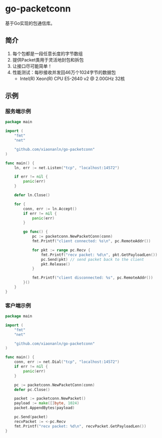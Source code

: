 # go-packetconn
基于Go实现的包通信库。

## 简介
1. 每个包都是一段任意长度的字节数组
1. 提供Packet类用于灵活地封包和拆包
1. 让接口尽可能简单！
1. 性能测试：每秒接收并发回46万个1024字节的数据包
    * Intel(R) Xeon(R) CPU E5-2640 v2 @ 2.00GHz 32核

## 示例

### 服务端示例
```go 
package main

import (
	"fmt"
	"net"

	"github.com/xiaonanln/go-packetconn"
)

func main() {
	ln, err := net.Listen("tcp", "localhost:14572")

	if err != nil {
		panic(err)
	}

	defer ln.Close()

	for {
		conn, err := ln.Accept()
		if err != nil {
			panic(err)
		}

		go func() {
			pc := packetconn.NewPacketConn(conn)
			fmt.Printf("client connected: %s\n", pc.RemoteAddr())

			for pkt := range pc.Recv {
				fmt.Printf("recv packet: %d\n", pkt.GetPayloadLen())
				pc.Send(pkt) // send packet back to the client
				pkt.Release()
			}

			fmt.Printf("client disconnected: %s", pc.RemoteAddr())
		}()
	}
}
```

### 客户端示例
```go
package main

import (
	"fmt"
	"net"

	"github.com/xiaonanln/go-packetconn"
)

func main() {
	conn, err := net.Dial("tcp", "localhost:14572")
	if err != nil {
		panic(err)
	}

	pc := packetconn.NewPacketConn(conn)
	defer pc.Close()

	packet := packetconn.NewPacket()
	payload := make([]byte, 1024)
	packet.AppendBytes(payload)

	pc.Send(packet)
	recvPacket := <-pc.Recv
	fmt.Printf("recv packet: %d\n", recvPacket.GetPayloadLen())
}
```